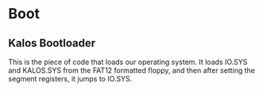 # Boot
## Kalos Bootloader
This is the piece of code that loads our operating system.
It loads IO.SYS and KALOS.SYS from the FAT12 formatted floppy, and then after setting the segment registers, it jumps to IO.SYS.
